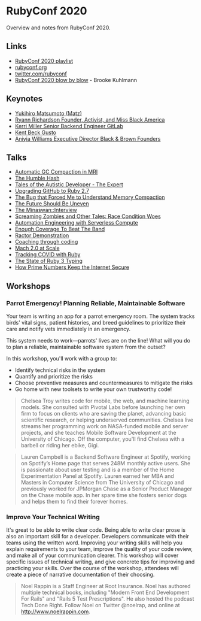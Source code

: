 # RubyConf 2020

Overview and notes from RubyConf 2020.

## Links

* [RubyConf 2020 playlist](https://www.youtube.com/watch?v=FTWKackp1Js&list=PLbHJudTY1K0cyDs1ZwFLzlfQqvkDKt17N)
* [rubyconf.org](https://rubyconf.org/)
* [twitter.com/rubyconf](https://twitter.com/rubyconf)
* [RubyConf 2020 blow by blow](https://www.alchemists.io/articles/ruby_conf_2020/) - Brooke Kuhlmann

## Keynotes

* [Yukihiro Matsumoto (Matz)](https://www.youtube.com/watch?v=JojpqfaPhjI&list=PLbHJudTY1K0cyDs1ZwFLzlfQqvkDKt17N&index=2)
* [Ryann Richardson Founder, Activist, and Miss Black America](https://www.youtube.com/watch?v=db0Sw5iV5jM&list=PLbHJudTY1K0cyDs1ZwFLzlfQqvkDKt17N&index=9)
* [Kerri Miller Senior Backend Engineer GitLab](https://www.youtube.com/watch?v=TLRyAYSOWcc&list=PLbHJudTY1K0cyDs1ZwFLzlfQqvkDKt17N&index=10)
* [Kent Beck Gusto](https://www.youtube.com/watch?v=UIyMs7xV6eo&list=PLbHJudTY1K0cyDs1ZwFLzlfQqvkDKt17N&index=17)
* [Aniyia Williams Executive Director Black & Brown Founders](https://www.youtube.com/watch?v=Pa8L8fqq-Dg&list=PLbHJudTY1K0cyDs1ZwFLzlfQqvkDKt17N&index=23)

## Talks

* [Automatic GC Compaction in MRI](https://www.youtube.com/watch?v=28BBjKfUpTc&list=PLbHJudTY1K0cyDs1ZwFLzlfQqvkDKt17N&index=3)
* [The Humble Hash](https://www.youtube.com/watch?v=jAn3c6O2OZo&list=PLbHJudTY1K0cyDs1ZwFLzlfQqvkDKt17N&index=5)
* [Tales of the Autistic Developer - The Expert](https://www.youtube.com/watch?v=rEeCeJv_H28&list=PLbHJudTY1K0cyDs1ZwFLzlfQqvkDKt17N&index=4)
* [Upgrading GitHub to Ruby 2.7](https://www.youtube.com/watch?v=OrPT7h2hsok&list=PLbHJudTY1K0cyDs1ZwFLzlfQqvkDKt17N&index=18)
* [The Bug that Forced Me to Understand Memory Compaction](https://www.youtube.com/watch?v=GlpZPv1bp4g&list=PLbHJudTY1K0cyDs1ZwFLzlfQqvkDKt17N&index=11)
* [The Future Should Be Uneven](https://www.youtube.com/watch?v=E3alWkOAjV8&list=PLbHJudTY1K0cyDs1ZwFLzlfQqvkDKt17N&index=22)
* [The Minaswan::Interview](https://www.youtube.com/watch?v=c4K-ORZmrGk&list=PLbHJudTY1K0cyDs1ZwFLzlfQqvkDKt17N&index=13)
* [Screaming Zombies and Other Tales: Race Condition Woes](https://www.youtube.com/watch?v=p6Jz5cE4OkA&list=PLbHJudTY1K0cyDs1ZwFLzlfQqvkDKt17N&index=17)
* [Automation Engineering with Serverless Compute](https://www.youtube.com/watch?v=upf8Niku9MI&list=PLbHJudTY1K0cyDs1ZwFLzlfQqvkDKt17N&index=14)
* [Enough Coverage To Beat The Band](https://www.youtube.com/watch?v=EyLO0EEm3BQ&list=PLbHJudTY1K0cyDs1ZwFLzlfQqvkDKt17N&index=6)
* [Ractor Demonstration](https://www.youtube.com/watch?v=0kM7yFM6Dao&list=PLbHJudTY1K0cyDs1ZwFLzlfQqvkDKt17N&index=12)
* [Coaching through coding](https://www.youtube.com/watch?v=E0j-nXdnIp4&list=PLbHJudTY1K0cyDs1ZwFLzlfQqvkDKt17N&index=19)
* [Mach 2.0 at Scale](https://www.youtube.com/watch?v=uFURynXi5bk&list=PLbHJudTY1K0cyDs1ZwFLzlfQqvkDKt17N&index=21)
* [Tracking COVID with Ruby](https://www.youtube.com/watch?v=lRUq3ZJHXKE&list=PLbHJudTY1K0cyDs1ZwFLzlfQqvkDKt17N&index=7)
* [The State of Ruby 3 Typing](https://www.youtube.com/watch?v=xnwGPQghmo4&list=PLbHJudTY1K0cyDs1ZwFLzlfQqvkDKt17N&index=8)
* [How Prime Numbers Keep the Internet Secure](https://www.youtube.com/watch?v=f_Qan-eNT-g&list=PLbHJudTY1K0cyDs1ZwFLzlfQqvkDKt17N&index=20)

## Workshops

### Parrot Emergency! Planning Reliable, Maintainable Software

Your team is writing an app for a parrot emergency room. The system tracks birds' vital signs, patient histories, and breed guidelines to prioritize their care and notify vets immediately in an emergency.

This system needs to work—parrots' lives are on the line! What will you do to plan a reliable, maintainable software system from the outset?

In this workshop, you'll work with a group to:

* Identify technical risks in the system
* Quantify and prioritize the risks
* Choose preventive measures and countermeasures to mitigate the risks
* Go home with new toolsets to write your own trustworthy code!

> Chelsea Troy writes code for mobile, the web, and machine learning models. She consulted with Pivotal Labs before launching her own firm to focus on clients who are saving the planet, advancing basic scientific research, or helping underserved communities. Chelsea live streams her programming work on NASA-funded mobile and server projects, and she teaches Mobile Software Development at the University of Chicago. Off the computer, you'll find Chelsea with a barbell or riding her ebike, Gigi.

> Lauren Campbell is a Backend Software Engineer at Spotify, working on Spotify’s Home page that serves 248M monthly active users. She is passionate about user testing and is a member of the Home Experimentation Panel at Spotify. Lauren earned her MBA and Masters in Computer Science from The University of Chicago and previously worked for JPMorgan Chase as a Senior Product Manager on the Chase mobile app. In her spare time she fosters senior dogs and helps them to find their forever homes.

### Improve Your Technical Writing

It's great to be able to write clear code. Being able to write clear prose is also an important skill for a developer. Developers communicate with their teams using the written word. Improving your writing skills will help you explain requirements to your team, improve the quality of your code review, and make all of your communication clearer. This workshop will cover specific issues of technical writing, and give concrete tips for improving and practicing your skills. Over the course of the workshop, attendees will create a piece of narrative documentation of their choosing.

> Noel Rappin is a Staff Engineer at Root Insurance. Noel has authored multiple technical books, including "Modern Front End Development For Rails" and "Rails 5 Test Prescriptions". He also hosted the podcast Tech Done Right. Follow Noel on Twitter @noelrap, and online at http://www.noelrappin.com.
